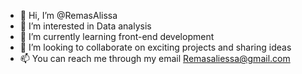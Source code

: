 - 👋 Hi, I’m @RemasAlissa
- 👀 I’m interested in Data analysis
- 🌱 I’m currently learning front-end development
- 💞️ I’m looking to collaborate on exciting projects and sharing ideas
- 📫 You can reach me through my email Remasaliessa@gmail.com


<!---
RemasAlissa/RemasAlissa is a ✨ special ✨ repository because its `README.md` (this file) appears on your GitHub profile.
You can click the Preview link to take a look at your changes.
--->
